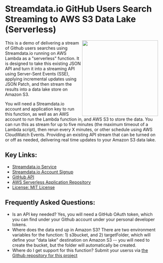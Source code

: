 # Streamdata.io GitHub Users Search Streaming to AWS S3 Data Lake (Serverless)
<img src="https://s3.amazonaws.com/kinlane-productions/streamdata/streamdata-logo-vertical-2.png" align="right" width="250" />This is a demo of delivering a stream of Github users searches using Streamdata.io running on AWS Lambda as a "serverless" function. It is designed to take this existing JSON API and turn it into a streaming API using Server-Sent Events (SSE), applying incremental updates using JSON Patch, and then stream the results into a data lake store on Amazon S3.

You will need a Streamdata.io account and application key to run this function, as well as an AWS account to run the Lambda function in, and AWS S3 to store the data. You can run this as stream for up to five minutes (the maximum timeout of a Lambda script), then rerun every X minutes, or other schedule using AWS CloudWatch Events. Providing an existing API stream that can be turned on or off as needed, delivering real time updates to your Amazon S3 data lake.

## Key Links:
- [Streamdata.io Service](http://streamdata.io)
- [Streamdata.io Account Signup](https://portal.streamdata.io/)
- [GitHub API](https://developer.github.com/v3/activity/events/)
- [AWS Serverless Application Repository](https://serverlessrepo.aws.amazon.com/#/applications/arn:aws:serverlessrepo:us-east-1:879370021840:applications~streamdata-io-github-search-users)
- [License: MIT License](https://github.com/streamdata-serverless/streamdata-io-github-userss-search/blob/master/LICENSE)

## Frequently Asked Questions:

- Is an API key needed? Yes, you will need a GitHub OAuth token, which you can find under your Github account under your personal developer tokens.
- Where does the data end up in Amazon S3? There are two environment variables for the function: 1) s3bucket, and 2) targetFolder, which will define your "data lake" destination on Amazon S3 -- you will need to create the bucket, but the folder will automatically be created.
- Where do I get support for this function? Submit your userss via [the Github repository for this project](https://github.com/streamdata-serverless/streamdata-io-github-userss-search/userss)
